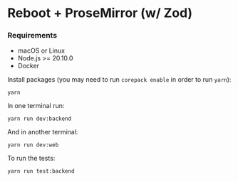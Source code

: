 # Reboot + ProseMirror (w/ Zod)

### Requirements
- macOS or Linux
- Node.js >= 20.10.0
- Docker

Install packages (you may need to run `corepack enable` in order to run `yarn`):

```console
yarn
```

In one terminal run:

```console
yarn run dev:backend
```

And in another terminal:

```console
yarn run dev:web
```

To run the tests:

```console
yarn run test:backend
```
